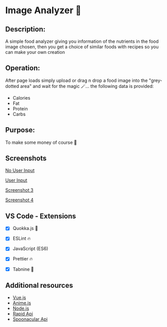 # Image Analyzer 🌠

## Description: 

A simple food analyzer giving you information of the nutrients in the food image chosen, then you get a choice of similar foods with recipes so you can make your own creation


## Operation: 

After page loads simply upload or drag n drop a food image into the "grey-dotted area" and wait for the magic 🪄...
the following data is provided:

 - Calories
 - Fat
 - Protein
 - Carbs

                               
                               
                               

## Purpose:
To make some money of course 🤑

## Screenshots

[No User Input](https://user-images.githubusercontent.com/125808990/233476581-2fd1476a-492d-4a55-b869-158e9eb88f32.png)

[User Input](https://user-images.githubusercontent.com/125808990/233476678-512850dd-349b-467a-a749-eee76037daa4.png)

[Screenshot 3](https://user-images.githubusercontent.com/125808990/233476788-7c991ffe-a123-4ea6-8d14-f1abec9d4686.png)

[Screenshot 4](https://user-images.githubusercontent.com/125808990/233476870-70b16c82-2c8e-41a4-8d27-03fd79f961e3.png)


## VS Code - Extensions

- [x] Quokka.js 🤖
- [x] ESLint 🔥
- [x] JavaScript (ES6) 
- [x] Prettier 🔥
- [x] Tabnine 🤖


## Additional resources

- [Vue.js](https://vuejs.org/)
- [Anime.js](https://animejs.com/)
- [Node.js](https://nodejs.org/api/synopsis.html)
- [Rapid Api](https://rapidapi.com/)
- [Spoonacular Api](https://rapidapi.com/spoonacular/api/recipe-food-nutrition/)
